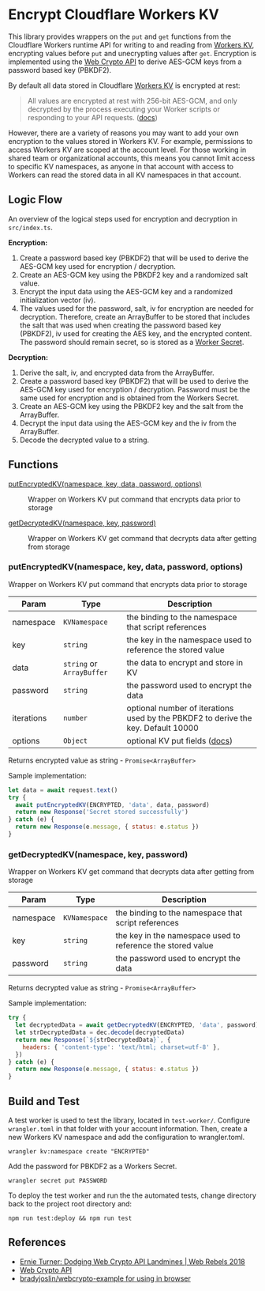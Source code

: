 # Encrypt Cloudflare Workers KV

This library provides wrappers on the `put` and `get` functions from the Cloudflare Workers runtime API for writing to and reading from [Workers KV](https://developers.cloudflare.com/workers/reference/apis), encrypting values before `put` and unecrypting values after `get`. Encryption is implemented using the [Web Crypto API](https://developers.cloudflare.com/workers/reference/apis/web-crypto/) to derive AES-GCM keys from a password based key (PBKDF2).

By default all data stored in Cloudflare [Workers KV](https://developers.cloudflare.com/workers/reference/storage) is encrypted at rest:

> All values are encrypted at rest with 256-bit AES-GCM, and only decrypted by the process executing your Worker scripts or responding to your API requests. ([docs](https://developers.cloudflare.com/workers/reference/storage))

However, there are a variety of reasons you may want to add your own encryption to the values stored in Workers KV. For example, permissions to access Workers KV are scoped at the account level. For those working in shared team or organizational accounts, this means you cannot limit access to specific KV namespaces, as anyone in that account with access to Workers can read the stored data in all KV namespaces in that account.

## Logic Flow

An overview of the logical steps used for encryption and decryption in `src/index.ts`.

**Encryption:**

1. Create a password based key (PBKDF2) that will be used to derive the AES-GCM key used for encryption / decryption.
1. Create an AES-GCM key using the PBKDF2 key and a randomized salt value.
1. Encrypt the input data using the AES-GCM key and a randomized initialization vector (iv).
1. The values used for the password, salt, iv for encryption are needed for decryption. Therefore, create an ArrayBuffer to be stored that includes the salt that was used when creating the password based key (PBKDF2), iv used for creating the AES key, and the encrypted content. The password should remain secret, so is stored as a [Worker Secret](https://developers.cloudflare.com/workers/reference/apis/environment-variables/#secrets).

**Decryption:**

1. Derive the salt, iv, and encrypted data from the ArrayBuffer.
1. Create a password based key (PBKDF2) that will be used to derive the AES-GCM key used for encryption / decryption. Password must be the same used for encryption and is obtained from the Workers Secret.
1. Create an AES-GCM key using the PBKDF2 key and the salt from the ArrayBuffer.
1. Decrypt the input data using the AES-GCM key and the iv from the ArrayBuffer.
1. Decode the decrypted value to a string.

## Functions

<dl>
<dt><a href="#putEncryptedKV">putEncryptedKV(namespace, key, data, password, options)</a></dt>
<dd><p>Wrapper on Workers KV put command that encrypts data prior to storage</p>
</dd>
<dt><a href="#getDecryptedKV">getDecryptedKV(namespace, key, password)</a></dt>
<dd><p>Wrapper on Workers KV get command that decrypts data after getting from storage</p>
</dd>
</dl>

<a name="putEncryptedKV"></a>

### putEncryptedKV(namespace, key, data, password, options)

Wrapper on Workers KV put command that encrypts data prior to storage

| Param      | Type                                 | Description                                                                                                          |
| ---------- | ------------------------------------ | -------------------------------------------------------------------------------------------------------------------- |
| namespace  | <code>KVNamespace</code>             | the binding to the namespace that script references                                                                  |
| key        | <code>string</code>                  | the key in the namespace used to reference the stored value                                                          |
| data       | <code>string</code> or `ArrayBuffer` | the data to encrypt and store in KV                                                                                  |
| password   | <code>string</code>                  | the password used to encrypt the data                                                                                |
| iterations | <code>number</code>                  | optional number of iterations used by the PBKDF2 to derive the key. Default 10000                                    |
| options    | <code>Object</code>                  | optional KV put fields ([docs](https://developers.cloudflare.com/workers/reference/apis/kv/#creating-expiring-keys)) |

Returns encrypted value as string - `Promise<ArrayBuffer>`

Sample implementation:

```javascript
let data = await request.text()
try {
  await putEncryptedKV(ENCRYPTED, 'data', data, password)
  return new Response('Secret stored successfully')
} catch (e) {
  return new Response(e.message, { status: e.status })
}
```

<a name="getDecryptedKV"></a>

### getDecryptedKV(namespace, key, password)

Wrapper on Workers KV get command that decrypts data after getting from storage

| Param     | Type                     | Description                                                 |
| --------- | ------------------------ | ----------------------------------------------------------- |
| namespace | <code>KVNamespace</code> | the binding to the namespace that script references         |
| key       | <code>string</code>      | the key in the namespace used to reference the stored value |
| password  | <code>string</code>      | the password used to encrypt the data                       |

Returns decrypted value as string - `Promise<ArrayBuffer>`

Sample implementation:

```javascript
try {
  let decryptedData = await getDecryptedKV(ENCRYPTED, 'data', password)
  let strDecryptedData = dec.decode(decryptedData)
  return new Response(`${strDecryptedData}`, {
    headers: { 'content-type': 'text/html; charset=utf-8' },
  })
} catch (e) {
  return new Response(e.message, { status: e.status })
}
```

## Build and Test

A test worker is used to test the library, located in `test-worker/`. Configure `wrangler.toml` in that folder with your account information. Then, create a new Workers KV namespace and add the configuration to wrangler.toml.

`wrangler kv:namespace create "ENCRYPTED"`

Add the password for PBKDF2 as a Workers Secret.

`wrangler secret put PASSWORD`

To deploy the test worker and run the the automated tests, change directory back to the project root directory and:

`npm run test:deploy && npm run test`

## References

- [Ernie Turner: Dodging Web Crypto API Landmines | Web Rebels 2018](https://www.youtube.com/watch?v=lbt2_M1hZeg)
- [Web Crypto API](https://developer.mozilla.org/en-US/docs/Web/API/Web_Crypto_API)
- [bradyjoslin/webcrypto-example for using in browser](https://github.com/bradyjoslin/webcrypto-example)
